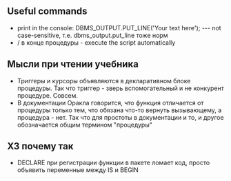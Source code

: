 ## Useful commands

* print in the console: DBMS_OUTPUT.PUT_LINE('Your text here'); --- not case-sensitive, т.е. dbms_output.put_line тоже норм
* / в конце процедуры - execute the script automatically

## Мысли при чтении учебника

* Триггеры и курсоры объявляются в декларативном блоке процедуры. Так что триггер - зверь вспомогательный
 и не конкурент процедуре. Совсем.
* В документации Оракла говорится, что функция отличается от процедуры только тем, что обязана 
что-то вернуть вызывающему, а процедура - нет. Так что для простоты в документации и то, и другое
обозначается общим термином "процедуры"

## ХЗ почему так

* DECLARE при регистрации функции в пакете ломает код, просто объявить переменные между IS и BEGIN
